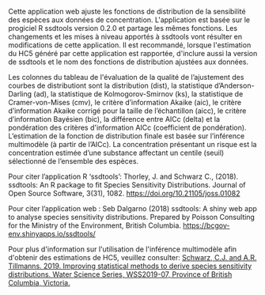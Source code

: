Cette application web ajuste les fonctions de distribution de la sensibilité des espèces aux données de concentration. L'application est basée sur le progiciel R ssdtools version 0.2.0 et partage les mêmes fonctions. Les changements et les mises à niveau apportés à ssdtools vont résulter en modifications de cette application. Il est recommandé, lorsque l'estimation du HC5 généré par cette application est rapportée, d'inclure aussi la version de ssdtools et le nom des fonctions de distribution ajustées aux données.

Les colonnes du tableau de l'évaluation de la qualité de l’ajustement des courbes de distributiont sont la distribution (dist), la statistique d’Anderson-Darling (ad), la statistique de Kolmogorov-Smirnov (ks), la statistique de Cramer-von-Mises (cmv), le critère d’information Akaike (aic), le critère d’information Akaike corrigé pour la taille de l’échantillon (aicc), le critère d’information Bayésien (bic), la différence entre AICc (delta) et la pondération des critères d'information AICc (coefficient de pondération). L’estimation de la fonction de distribution finale est basée sur l’inférence multimodèle (à partir de l’AICc). La concentration présentant un risque est la concentration estimée d’une substance affectant un centile (seuil) sélectionné de l’ensemble des espèces.

Pour citer l’application R ‘ssdtools’:
Thorley, J. and Schwarz C., (2018). ssdtools: An R package to fit Species Sensitivity Distributions. Journal of Open Source Software, 3(31), 1082. https://doi.org/10.21105/joss.01082

Pour citer l’application web :
Seb Dalgarno (2018) ssdtools: A shiny web app to analyse species sensitivity distributions. Prepared by Poisson Consulting for the Ministry of the Environment, British Columbia. https://bcgov-env.shinyapps.io/ssdtools/

Pour plus d'information sur l'utilisation de l'inférence multimodèle afin d'obtenir des estimations de HC5, veuillez consulter:
[Schwarz, C.J. and A.R. Tillmanns. 2019. Improving statistical methods to derive species sensitivity distributions. Water Science Series, WSS2019-07, Province of British Columbia, Victoria.](http://a100.gov.bc.ca/appsdata/acat/documents/r57400/2_1568399094009_8398900200.pdf)